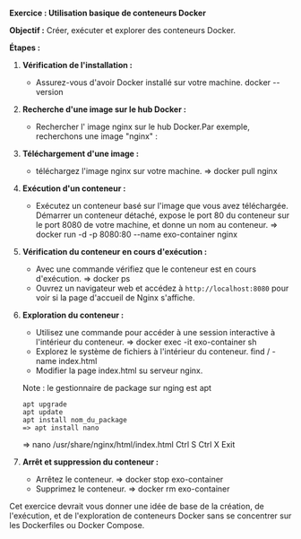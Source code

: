 **Exercice : Utilisation basique de conteneurs Docker**

**Objectif :** Créer, exécuter et explorer des conteneurs Docker.

**Étapes :**

1. **Vérification de l'installation :**
   - Assurez-vous d'avoir Docker installé sur votre machine.
   docker --version

2. **Recherche d'une image sur le hub Docker :**
   - Rechercher l' image nginx sur le hub Docker.Par exemple, recherchons une image "nginx" :
     
3. **Téléchargement d'une image :**
   - téléchargez l'image nginx sur votre machine.
     => docker pull nginx
4. **Exécution d'un conteneur :**
   - Exécutez un conteneur basé sur l'image que vous avez téléchargée.
     Démarrer un conteneur détaché, expose le port 80 du conteneur sur le port 8080 de votre machine, et donne un nom au conteneur.
     => docker run -d -p 8080:80 --name exo-container nginx

5. **Vérification du conteneur en cours d'exécution :**
   - Avec une commande vérifiez que le conteneur est en cours d'exécution.
      => docker ps
   - Ouvrez un navigateur web et accédez à `http://localhost:8080` pour voir si la page d'accueil de Nginx s'affiche.

6. **Exploration du conteneur :**
   - Utilisez une commande pour accéder à une session interactive à l'intérieur du conteneur.
   => docker exec -it exo-container sh
   - Explorez le système de fichiers à l'intérieur du conteneur.
    find / -name index.html
   - Modifier la page index.html su serveur nginx.
   
   Note : le gestionnaire de package sur nging est apt
   ```
   apt upgrade
   apt update
   apt install nom_du_package
   => apt install nano
   ```
   => nano /usr/share/nginx/html/index.html
   Ctrl S
   Ctrl X
   Exit
   
7. **Arrêt et suppression du conteneur :**
   - Arrêtez le conteneur.
   => docker stop exo-container
   - Supprimez le conteneur.
   => docker rm exo-container

Cet exercice devrait vous donner une idée de base de la création, de l'exécution, et de l'exploration de conteneurs Docker sans se concentrer sur les Dockerfiles ou Docker Compose.